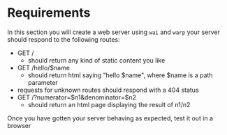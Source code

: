 # Requirements 
In this section you will create a web server using `wai` and `warp`
your server should respond to the following routes:
  * GET /
    * should return any kind of static content you like
  * GET /hello/$name
    * should return html saying "hello $name", where $name is a path parameter
  * requests for unknown routes should respond with a 404 status
  * GET /?numerator=$n1&denominator=$n2
    * should return an html page displaying the result of n1/n2

Once you have gotten your server behaving as expected, test it out in a browser

